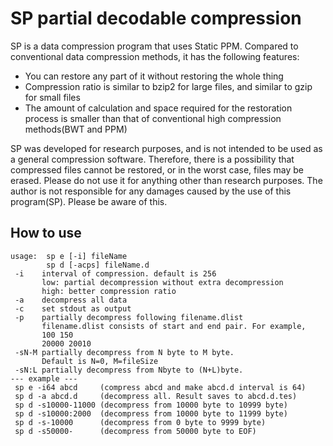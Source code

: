 # SP partial decodable compression
SP is a data compression program that uses Static PPM.
Compared to conventional data compression methods, it has the following features:
* You can restore any part of it without restoring the whole thing
* Compression ratio is similar to bzip2 for large files, and similar to gzip for small files
* The amount of calculation and space required for the restoration process is smaller than that of conventional high compression methods(BWT and PPM)

SP was developed for research purposes, and is not intended to be used as a general compression software. Therefore, there is a possibility that compressed files cannot be restored, or in the worst case, files may be erased. Please do not use it for anything other than research purposes. The author is not responsible for any damages caused by the use of this program(SP). Please be aware of this.
## How to use
```
usage:  sp e [-i] fileName
        sp d [-acps] fileName.d
 -i    interval of compression. default is 256
       low: partial decompression without extra decompression
       high: better compression ratio
 -a    decompress all data
 -c    set stdout as output
 -p    partially decompress following filename.dlist
       filename.dlist consists of start and end pair. For example,
       100 150
       20000 20010
 -sN-M partially decompress from N byte to M byte.
       Default is N=0, M=fileSize
 -sN:L partially decompress from Nbyte to (N+L)byte.
--- example ---
 sp e -i64 abcd     (compress abcd and make abcd.d interval is 64)
 sp d -a abcd.d     (decompress all. Result saves to abcd.d.tes)
 sp d -s10000-11000 (decompress from 10000 byte to 10999 byte)
 sp d -s10000:2000  (decompress from 10000 byte to 11999 byte)
 sp d -s-10000      (decompress from 0 byte to 9999 byte)
 sp d -s50000-      (decompress from 50000 byte to EOF)
```
